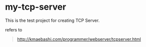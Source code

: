 my-tcp-server
=============

This is the test project for creating TCP Server.

refers to 
>http://kmaebashi.com/programmer/webserver/tcpserver.html
